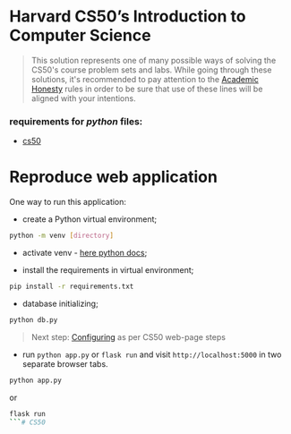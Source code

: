 # Harvard CS50’s Introduction to Computer Science


> This solution represents one of many possible ways of solving the CS50's course problem sets and labs. While going through these solutions, it's recommended to pay attention to the [Academic Honesty](https://cs50.harvard.edu/x/2022/honesty/) rules in order to be sure that use of these lines will be aligned with your intentions.

### requirements for _python_ files:
- [cs50](https://cs50.readthedocs.io/libraries/cs50/python/)



Reproduce web application
=========================

One way to run this application: 
- create a Python virtual environment;
```bash
python -m venv [directory]
```

- activate venv - [here python docs](https://docs.python.org/3/tutorial/venv.html);

- install the requirements in virtual environment;
```bash
pip install -r requirements.txt
```

- database initializing;
```bash
python db.py
```

> Next step: [Configuring](https://cs50.harvard.edu/x/2022/psets/9/finance/) as per CS50 web-page steps

- run `python app.py` or `flask run` and visit `http://localhost:5000` in two separate browser tabs.
```bash
python app.py
```
or
```bash
flask run
```# CS50
